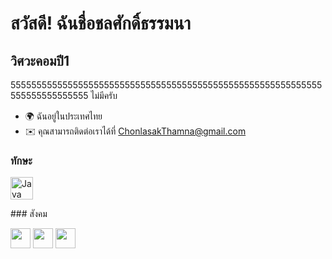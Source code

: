 สวัสดี! [](https://user-images.githubusercontent.com/18350557/176309783-0785949b-9127-417c-8b55-ab5a4333674e.gif)ฉันชื่อชลศักดิ์ธรรมนา
=====================================================================================================================================

วิศวะคอมปี1
-----------

555555555555555555555555555555555555555555555555555555555555555555555555555 ไม่มีครับ

* 🌍 ฉันอยู่ในประเทศไทย
* ✉️ คุณสามารถติดต่อเราได้ที่ [ChonlasakThamna@gmail.com](mailto:ChonlasakThamna@gmail.com)

### ทักษะ

<p align="left"> <a href="https://www.oracle.com/java/" target="_blank" rel="noreferrer"><img src="https://raw.githubusercontent.com/danielcranney/readme-generator/main/public/icons/skills/java-colored.svg" width="36" height="36" alt="Java" /></a> </p>
### สังคม <p align="ซ้าย"> <a href="https://www.facebook.com/C" target="_blank" rel="noreferrer"><img src="https://raw.githubusercontent.com/danielcranney/readme-generator/main/public/icons/socials/facebook.svg" width="32" height="32" /></a> <a href="https://www.github.com/chonlasak thamna" target="_blank" rel="noreferrer"><img src="https://raw.githubusercontent.com/danielcranney/readme-generator/main/public/icons/socials/github.svg" width="32" height="32" /></a> <a href="http://www.instagram.com/f_irst.ch" target="_blank" rel="noreferrer"><img src="https://raw.githubusercontent.com/danielcranney/readme-generator/main/public/icons/socials/instagram.svg" width="32" height="32" /></a></p>
